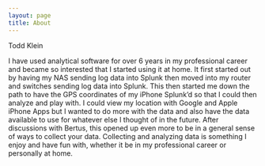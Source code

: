 ```yaml
---
layout: page
title: About
---
```

<p>Todd Klein</p>
<p>I have used analytical software for over 6 years in my professional career and became so interested that I started using it at home. It first started out by having my NAS sending log data into Splunk then moved into my router and switches sending log data into Splunk. This then started me down the path to have the GPS coordinates of my iPhone Splunk’d so that I could then analyze and play with. I could view my location with Google and Apple iPhone Apps but I wanted to do more with the data and also have the data available to use for whatever else I thought of in the future. After discussions with Bertus, this opened up even more to be in a general sense of ways to collect your data. Collecting and analyzing data is something I enjoy and have fun with, whether it be in my professional career or personally at home.</p>
